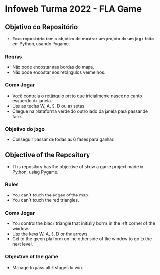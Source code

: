 # Infoweb Turma 2022 - FLA Game

## Objetivo do Repositório
- Esse repositório tem o objetivo de mostrar um projeto de um jogo feito em Python, usando Pygame. 

### Regras
- Não pode encostar nas bordas do mapa.
- Não pode encostar nos retângulos vermelhos.

### Como Jogar
- Você controla o retângulo preto que inicialmente nasce no canto esquerdo da janela. 
- Use as teclas W, A, S, D ou as setas.
- Chegue na plataforma verde do outro lado da janela para passar de fase. 

### Objetivo do jogo
- Conseguir passar de todas as 6 fases para ganhar.

## Objective of the Repository
- This repository has the objective of show a game project made in Python, using Pygame.

### Rules
- You can´t touch the edges of the map.
- You can´t touch the red triangles.

### Como Jogar
- You control the black triangle that initially borns in the left corner of the window. 
- Use the keys W, A, S, D or the arrows.
- Get to the green platform on the other side of the window to go to the next level. 

### Objective of the game
- Manage to pass all 6 stages to win.
